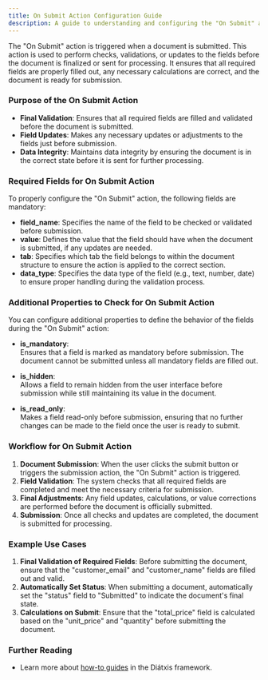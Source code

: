 ```yaml
---
title: On Submit Action Configuration Guide
description: A guide to understanding and configuring the "On Submit" action in the Configurator.
---
```



The "On Submit" action is triggered when a document is submitted. This action is used to perform checks, validations, or updates to the fields before the document is finalized or sent for processing. It ensures that all required fields are properly filled out, any necessary calculations are correct, and the document is ready for submission.

### Purpose of the On Submit Action

- **Final Validation**: Ensures that all required fields are filled and validated before the document is submitted.
- **Field Updates**: Makes any necessary updates or adjustments to the fields just before submission.
- **Data Integrity**: Maintains data integrity by ensuring the document is in the correct state before it is sent for further processing.

### Required Fields for On Submit Action

To properly configure the "On Submit" action, the following fields are mandatory:

- **field_name**: Specifies the name of the field to be checked or validated before submission.
- **value**: Defines the value that the field should have when the document is submitted, if any updates are needed.
- **tab**: Specifies which tab the field belongs to within the document structure to ensure the action is applied to the correct section.
- **data_type**: Specifies the data type of the field (e.g., text, number, date) to ensure proper handling during the validation process.

### Additional Properties to Check for On Submit Action

You can configure additional properties to define the behavior of the fields during the "On Submit" action:

- **is_mandatory**:  
  Ensures that a field is marked as mandatory before submission. The document cannot be submitted unless all mandatory fields are filled out.

- **is_hidden**:  
  Allows a field to remain hidden from the user interface before submission while still maintaining its value in the document.

- **is_read_only**:  
  Makes a field read-only before submission, ensuring that no further changes can be made to the field once the user is ready to submit.

### Workflow for On Submit Action

1. **Document Submission**: When the user clicks the submit button or triggers the submission action, the "On Submit" action is triggered.
2. **Field Validation**: The system checks that all required fields are completed and meet the necessary criteria for submission.
3. **Final Adjustments**: Any field updates, calculations, or value corrections are performed before the document is officially submitted.
4. **Submission**: Once all checks and updates are completed, the document is submitted for processing.

### Example Use Cases

1. **Final Validation of Required Fields**: Before submitting the document, ensure that the "customer_email" and "customer_name" fields are filled out and valid.
2. **Automatically Set Status**: When submitting a document, automatically set the "status" field to "Submitted" to indicate the document's final state.
3. **Calculations on Submit**: Ensure that the "total_price" field is calculated based on the "unit_price" and "quantity" before submitting the document.

### Further Reading

- Learn more about [how-to guides](https://diataxis.fr/how-to-guides/) in the Diátxis framework.
